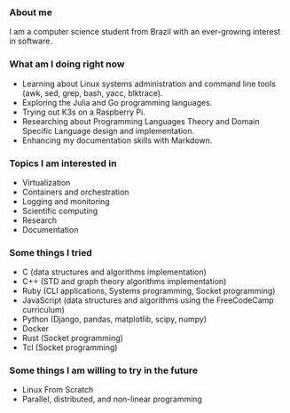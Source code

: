 ### About me

I am a computer science student from Brazil with an ever-growing interest in software.

### What am I doing right now

- Learning about Linux systems administration and command line tools (awk, sed, grep, bash, yacc, blktrace).
- Exploring the Julia and Go programming languages.
- Trying out K3s on a Raspberry Pi.
- Researching about Programming Languages Theory and Domain Specific Language design and implementation.
- Enhancing my documentation skills with Markdown.

### Topics I am interested in 

- Virtualization
- Containers and orchestration
- Logging and monitoring
- Scientific computing
- Research
- Documentation

### Some things I tried

- C (data structures and algorithms implementation)
- C++ (STD and graph theory algorithms implementation)
- Ruby (CLI applications, Systems programming, Socket programming)
- JavaScript (data structures and algorithms using the FreeCodeCamp curriculum)
- Python (Django, pandas, matplotlib, scipy, numpy)
- Docker
- Rust (Socket programming)
- Tcl (Socket programming)

### Some things I am willing to try in the future

- Linux From Scratch
- Parallel, distributed, and non-linear programming
